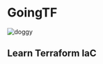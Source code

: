 # GoingTF
<img src="https://image.ibb.co/bEF0B7/doggy.gif" alt="doggy" border="0">

## Learn Terraform IaC
